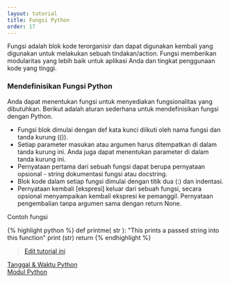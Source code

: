 ```yaml
---
layout: tutorial
title: Fungsi Python
order: 17
---
```


Fungsi adalah blok kode terorganisir dan dapat digunakan kembali yang digunakan untuk melakukan sebuah tindakan/action. Fungsi memberikan modularitas yang lebih baik untuk aplikasi Anda dan tingkat penggunaan kode yang tinggi.

### Mendefinisikan Fungsi Python

Anda dapat menentukan fungsi untuk menyediakan fungsionalitas yang dibutuhkan. Berikut adalah aturan sederhana untuk mendefinisikan fungsi dengan Python.

- Fungsi blok dimulai dengan def kata kunci diikuti oleh nama fungsi dan tanda kurung (()).
- Setiap parameter masukan atau argumen harus ditempatkan di dalam tanda kurung ini. Anda juga dapat menentukan parameter di dalam tanda kurung ini.
- Pernyataan pertama dari sebuah fungsi dapat berupa pernyataan opsional - string dokumentasi fungsi atau docstring.
- Blok kode dalam setiap fungsi dimulai dengan titik dua (:) dan indentasi.
- Pernyataan kembali [ekspresi] keluar dari sebuah fungsi, secara opsional menyampaikan kembali ekspresi ke pemanggil. Pernyataan pengembalian tanpa argumen sama dengan return None.

Contoh fungsi

{% highlight python %}
def printme( str ):
   "This prints a passed string into this function"
   print (str)
   return
{% endhighlight %}



> [Edit tutorial ini](https://github.com/belajarpythoncom/belajarpythoncom.github.io/edit/master/tutorials/fungsi-python.md)

<div class="row navigation-tutorial">
    <div class="col-md-6 prev-tutorial">
        <a href="/tutorial/tanggal-waktu-python"><i class="fas fa-arrow-circle-left"></i>Tanggal & Waktu Python</a>
    </div>
    <div class="col-md-6 next-tutorial">
        <a href="/tutorial/modul-python" class="hoverable">Modul Python<i class="fas fa-arrow-circle-right"></i></a>
    </div>
</div>

